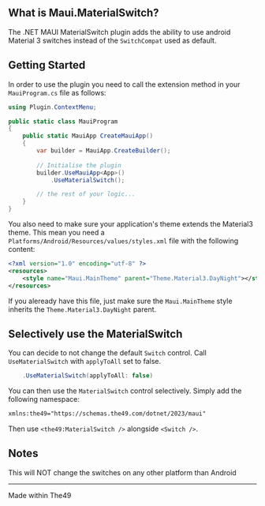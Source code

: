 ## What is Maui.MaterialSwitch?

The .NET MAUI MaterialSwitch plugin adds the ability to use android Material 3 switches instead of the `SwitchCompat` used as default.

## Getting Started

In order to use the plugin you need to call the extension method in your `MauiProgram.cs` file as follows:

```cs
using Plugin.ContextMenu;

public static class MauiProgram
{
	public static MauiApp CreateMauiApp()
	{
		var builder = MauiApp.CreateBuilder();
		
		// Initialise the plugin
		builder.UseMauiApp<App>()
			.UseMaterialSwitch();

		// the rest of your logic...
	}
}
```

You also need to make sure your application's theme extends the Material3 theme. This mean you need a `Platforms/Android/Resources/values/styles.xml` file with the following content:

```xml
<?xml version="1.0" encoding="utf-8" ?>
<resources>
	<style name="Maui.MainTheme" parent="Theme.Material3.DayNight"></style>
</resources>
```

If you aleready have this file, just make sure the `Maui.MainTheme` style inherits the `Theme.Material3.DayNight` parent.

## Selectively use the MaterialSwitch

You can decide to not change the default `Switch` control. Call `UseMaterialSwitch` with `applyToAll` set to false.

```cs
	.UseMaterialSwitch(applyToAll: false)
```

You can then use the `MaterialSwitch` control selectively. Simply add the following namespace:

```xml
xmlns:the49="https://schemas.the49.com/dotnet/2023/maui"
```

Then use `<the49:MaterialSwitch />` alongside `<Switch />`.

## Notes

This will NOT change the switches on any other platform than Android

---

Made within The49
